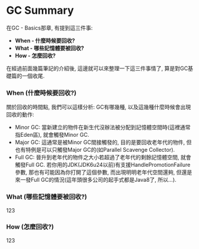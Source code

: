 # GC Summary

在GC - Basics那章, 有提到這三件事:

* **When - 什麼時候要回收?**
* **What - 哪些記憶體要被回收?**
* **How - 怎麼回收?**

在經過前面幾篇筆記的介紹後, 這邊就可以來整理一下這三件事情了, 算是對GC基礎篇的一個收尾.

### When \(什麼時候要回收?\)

關於回收的時間點, 我們可以這樣分析: GC有哪幾種, 以及這幾種什麼時候會出現回收的動作:

* Minor GC: 當新建立的物件在新生代沒辦法被分配到記憶體空間時\(這裡通常指Eden區\), 就會觸發Minor GC.
* Major GC: 這通常是被Minor GC間接觸發的, 目的是要回收老年代的物件, 但也有特例是可以只觸發Major GC的\(如Parallel Scavenge Collector\).
* Full GC: 晉升到老年代的物件之大小若超過了老年代的剩餘記憶體空間, 就會觸發Full GC. 若你用的JDK\(JDK6u24以前\)有支援HandlePromotionFailure參數, 那也有可能因為你打開了這個參數, 而出現明明老年代空間還夠, 但還是來一發Full GC的情況\(這年頭很多公司的起手式都是Java8了, 所以...\).

### What \(哪些記憶體要被回收?\)

123

### How \(怎麼回收?\)

123

